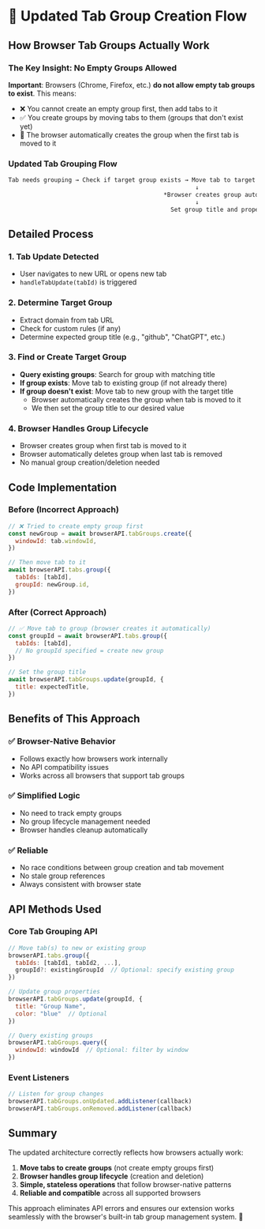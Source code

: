 # 🎯 Updated Tab Group Creation Flow

## How Browser Tab Groups Actually Work

### The Key Insight: No Empty Groups Allowed

**Important**: Browsers (Chrome, Firefox, etc.) **do not allow empty tab groups to exist**. This means:

- ❌ You cannot create an empty group first, then add tabs to it
- ✅ You create groups by moving tabs to them (groups that don't exist yet)
- 🔄 The browser automatically creates the group when the first tab is moved to it

### Updated Tab Grouping Flow

```txt
Tab needs grouping → Check if target group exists → Move tab to target group*
                                                     ↓
                                            *Browser creates group automatically if it doesn't exist
                                                     ↓
                                              Set group title and properties
```

## Detailed Process

### 1. **Tab Update Detected**

- User navigates to new URL or opens new tab
- `handleTabUpdate(tabId)` is triggered

### 2. **Determine Target Group**

- Extract domain from tab URL
- Check for custom rules (if any)
- Determine expected group title (e.g., "github", "ChatGPT", etc.)

### 3. **Find or Create Target Group**

- **Query existing groups**: Search for group with matching title
- **If group exists**: Move tab to existing group (if not already there)
- **If group doesn't exist**: Move tab to new group with the target title
  - Browser automatically creates the group when tab is moved to it
  - We then set the group title to our desired value

### 4. **Browser Handles Group Lifecycle**

- Browser creates group when first tab is moved to it
- Browser automatically deletes group when last tab is removed
- No manual group creation/deletion needed

## Code Implementation

### Before (Incorrect Approach)

```javascript
// ❌ Tried to create empty group first
const newGroup = await browserAPI.tabGroups.create({
  windowId: tab.windowId,
})

// Then move tab to it
await browserAPI.tabs.group({
  tabIds: [tabId],
  groupId: newGroup.id,
})
```

### After (Correct Approach)

```javascript
// ✅ Move tab to group (browser creates it automatically)
const groupId = await browserAPI.tabs.group({
  tabIds: [tabId],
  // No groupId specified = create new group
})

// Set the group title
await browserAPI.tabGroups.update(groupId, {
  title: expectedTitle,
})
```

## Benefits of This Approach

### ✅ **Browser-Native Behavior**

- Follows exactly how browsers work internally
- No API compatibility issues
- Works across all browsers that support tab groups

### ✅ **Simplified Logic**

- No need to track empty groups
- No group lifecycle management needed
- Browser handles cleanup automatically

### ✅ **Reliable**

- No race conditions between group creation and tab movement
- No stale group references
- Always consistent with browser state

## API Methods Used

### Core Tab Grouping API

```javascript
// Move tab(s) to new or existing group
browserAPI.tabs.group({
  tabIds: [tabId1, tabId2, ...],
  groupId?: existingGroupId  // Optional: specify existing group
})

// Update group properties
browserAPI.tabGroups.update(groupId, {
  title: "Group Name",
  color: "blue"  // Optional
})

// Query existing groups
browserAPI.tabGroups.query({
  windowId: windowId  // Optional: filter by window
})
```

### Event Listeners

```javascript
// Listen for group changes
browserAPI.tabGroups.onUpdated.addListener(callback)
browserAPI.tabGroups.onRemoved.addListener(callback)
```

## Summary

The updated architecture correctly reflects how browsers actually work:

1. **Move tabs to create groups** (not create empty groups first)
2. **Browser handles group lifecycle** (creation and deletion)
3. **Simple, stateless operations** that follow browser-native patterns
4. **Reliable and compatible** across all supported browsers

This approach eliminates API errors and ensures our extension works seamlessly with the browser's built-in tab group management system. 🎯
